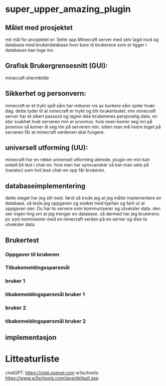 # super_upper_amazing_plugin

## Målet med prosjektet 
mit mål for prosjektet er: Sette opp Minecraft server med selv lagd mod og database med brukerdatabase hvor bare di brukerene som er ligger i databasen kan loge inn.

## Grafisk Brukergrensesnitt (GUI):
minecraft shermbilde

## Sikkerhet og personvern:
minecraft er et trykt spill såm har milioner vis av burkere såm spiler hvær dag. dette tyder til at minecraft er trykt og blir brukertestet. min minecraft server har et sikert passord og lagrer ikke brukerenes persjonelig data. en stor svakhet hvat serveren min er proxmox. hvis noen komer seg inn på proxmox så komer di seg inn på serveren min. siden man må hvere loget på serveren får at minecraft verdenen skal fungere.

## universell utforming (UU): 
minecraft har en rekke universell utforming alerede. plugin-en min kan enkelt bli lest i chat-en. hvis man har synsvansker så kan man sete på (narator) som hvil lese chat-en opp får brukeren. 

## databaseimplementering 
dette steget har jeg slit med. først så trode jeg at jeg måtte implementere en database. så leste jeg oppgaven og snaket med kjartan og fant ut at oppgaven sier: Du har to servere som kommuniserer og utveksler data. den sier ingen ting om at jeg trenger en database. så dermed har jeg brukerens pc som kominiserer med en minecraft verden på en server  og dise to utveksler data.

## Brukertest
### Oppgaver til brukeren


### Tilbakemeldingsspørsmål


### bruker 1
### tibakemeldingspørsmål bruker 1


### bruker 2
### tibakemeldingspørsmål bruker 2


## implementasjon

# Litteaturliste
chatGPT: https://chat.openai.com
w3schools: https://www.w3schools.com/java/default.asp


